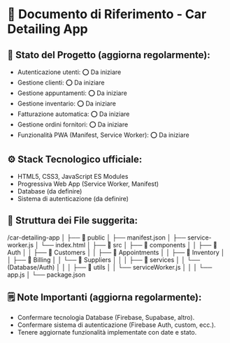 # 📌 Documento di Riferimento - Car Detailing App

## 🚀 Stato del Progetto (aggiorna regolarmente):
- Autenticazione utenti: ⭕ Da iniziare
- Gestione clienti: ⭕ Da iniziare
- Gestione appuntamenti: ⭕ Da iniziare
- Gestione inventario: ⭕ Da iniziare
- Fatturazione automatica: ⭕ Da iniziare
- Gestione ordini fornitori: ⭕ Da iniziare
- Funzionalità PWA (Manifest, Service Worker): ⭕ Da iniziare

## ⚙️ Stack Tecnologico ufficiale:
- HTML5, CSS3, JavaScript ES Modules
- Progressiva Web App (Service Worker, Manifest)
- Database (da definire)
- Sistema di autenticazione (da definire)

## 📁 Struttura dei File suggerita:
/car-detailing-app
│
├── 📁 public
│ ├── manifest.json
│ ├── service-worker.js
│ └── index.html
│
├── 📁 src
│ ├── 📁 components
│ │ ├── 📁 Auth
│ │ ├── 📁 Customers
│ │ ├── 📁 Appointments
│ │ ├── 📁 Inventory
│ │ ├── 📁 Billing
│ │ └── 📁 Suppliers
│ │
│ ├── 📁 services
│ │ └── (Database/Auth)
│ │
│ ├── 📁 utils
│ │ └── serviceWorker.js
│ │
│ └── app.js
│
└── package.json

## 🗒️ Note Importanti (aggiorna regolarmente):
- Confermare tecnologia Database (Firebase, Supabase, altro).
- Confermare sistema di autenticazione (Firebase Auth, custom, ecc.).
- Tenere aggiornate funzionalità implementate con date e stato.